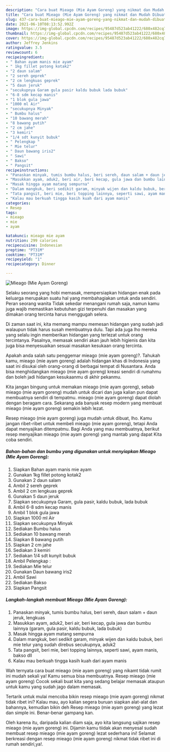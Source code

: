 ```yaml
---
description: "Cara buat Mieago (Mie Ayam Goreng) yang nikmat dan Mudah Dibuat"
title: "Cara buat Mieago (Mie Ayam Goreng) yang nikmat dan Mudah Dibuat"
slug: 437-cara-buat-mieago-mie-ayam-goreng-yang-nikmat-dan-mudah-dibuat
date: 2021-06-10T08:13:52.992Z
image: https://img-global.cpcdn.com/recipes/95487d523ab41222/680x482cq70/mieago-mie-ayam-goreng-foto-resep-utama.jpg
thumbnail: https://img-global.cpcdn.com/recipes/95487d523ab41222/680x482cq70/mieago-mie-ayam-goreng-foto-resep-utama.jpg
cover: https://img-global.cpcdn.com/recipes/95487d523ab41222/680x482cq70/mieago-mie-ayam-goreng-foto-resep-utama.jpg
author: Jeffrey Jenkins
ratingvalue: 3.5
reviewcount: 6
recipeingredient:
- " Bahan ayam manis mie ayam"
- " 1kg fillet potong kotak2"
- "2 daun salam"
- "2 sereh geprek"
- "2 cm lengkuas geprek"
- "5 daun jeruk"
- "secukupnya Garam gula pasir kaldu bubuk lada bubuk"
- "6-8 sdm kecap manis"
- "1 blok gula jawa"
- "1000 ml Air"
- "secukupnya Minyak"
- " Bumbu halus"
- "10 bawang merah"
- "8 bawang putih"
- "2 cm jahe"
- "3 kemiri"
- "1/4 sdt kunyit bubuk"
- " Pelengkap "
- " Mie telur"
- " Daun bawang iris2"
- " Sawi"
- " Bakso"
- " Pangsit"
recipeinstructions:
- "Panaskan minyak, tumis bumbu halus, beri sereh, daun salam + daun jeruk, lengkuas"
- "Masukkan ayam, aduk2, beri air, beri kecap, gula jawa dan bumbu lainnya (garam, gula pasir, kaldu bubuk, lada bubuk)"
- "Masak hingga ayam matang sempurna"
- "Dalam mangkuk, beri sedikit garam, minyak wijen dan kaldu bubuk, beri mie telur yang sudah direbus secukupnya, aduk2"
- "Tata pangsit, beri mie, beri topping lainnya, seperti sawi, ayam manis, bakso dll"
- "Kalau mau berkuah tingga kasih kuah dari ayam manis"
categories:
- Resep
tags:
- mieago
- mie
- ayam

katakunci: mieago mie ayam 
nutrition: 299 calories
recipecuisine: Indonesian
preptime: "PT31M"
cooktime: "PT31M"
recipeyield: "1"
recipecategory: Dinner

---
```



![Mieago (Mie Ayam Goreng)](https://img-global.cpcdn.com/recipes/95487d523ab41222/680x482cq70/mieago-mie-ayam-goreng-foto-resep-utama.jpg)

Selaku seorang yang hobi memasak, mempersiapkan hidangan enak pada keluarga merupakan suatu hal yang membahagiakan untuk anda sendiri. Peran seorang  wanita Tidak sekedar menangani rumah saja, namun kamu juga wajib memastikan kebutuhan gizi terpenuhi dan masakan yang dimakan orang tercinta harus menggugah selera.

Di zaman  saat ini, kita memang mampu memesan hidangan yang sudah jadi walaupun tidak harus susah membuatnya dulu. Tapi ada juga lho mereka yang selalu ingin memberikan hidangan yang terlezat untuk orang tercintanya. Pasalnya, memasak sendiri akan jauh lebih higienis dan kita juga bisa menyesuaikan sesuai masakan kesukaan orang tercinta. 



Apakah anda salah satu penggemar mieago (mie ayam goreng)?. Tahukah kamu, mieago (mie ayam goreng) adalah hidangan khas di Indonesia yang saat ini disukai oleh orang-orang di berbagai tempat di Nusantara. Anda bisa menghidangkan mieago (mie ayam goreng) kreasi sendiri di rumahmu dan boleh jadi hidangan kesukaanmu di akhir pekanmu.

Kita jangan bingung untuk memakan mieago (mie ayam goreng), sebab mieago (mie ayam goreng) mudah untuk dicari dan juga kalian pun dapat membuatnya sendiri di tempatmu. mieago (mie ayam goreng) dapat diolah dengan beragam cara. Sekarang ada banyak resep modern yang membuat mieago (mie ayam goreng) semakin lebih lezat.

Resep mieago (mie ayam goreng) juga mudah untuk dibuat, lho. Kamu jangan ribet-ribet untuk membeli mieago (mie ayam goreng), tetapi Anda dapat menyajikan ditempatmu. Bagi Anda yang mau membuatnya, berikut resep menyajikan mieago (mie ayam goreng) yang mantab yang dapat Kita coba sendiri.

<!--inarticleads1-->

##### Bahan-bahan dan bumbu yang digunakan untuk menyiapkan Mieago (Mie Ayam Goreng):

1. Siapkan  Bahan ayam manis mie ayam
1. Gunakan  1kg fillet potong kotak2
1. Gunakan 2 daun salam
1. Ambil 2 sereh geprek
1. Ambil 2 cm lengkuas geprek
1. Gunakan 5 daun jeruk
1. Siapkan secukupnya Garam, gula pasir, kaldu bubuk, lada bubuk
1. Ambil 6-8 sdm kecap manis
1. Ambil 1 blok gula jawa
1. Siapkan 1000 ml Air
1. Siapkan secukupnya Minyak
1. Sediakan  Bumbu halus
1. Sediakan 10 bawang merah
1. Siapkan 8 bawang putih
1. Siapkan 2 cm jahe
1. Sediakan 3 kemiri
1. Sediakan 1/4 sdt kunyit bubuk
1. Ambil  Pelengkap :
1. Sediakan  Mie telur
1. Gunakan  Daun bawang iris2
1. Ambil  Sawi
1. Sediakan  Bakso
1. Siapkan  Pangsit




<!--inarticleads2-->

##### Langkah-langkah membuat Mieago (Mie Ayam Goreng):

1. Panaskan minyak, tumis bumbu halus, beri sereh, daun salam + daun jeruk, lengkuas
1. Masukkan ayam, aduk2, beri air, beri kecap, gula jawa dan bumbu lainnya (garam, gula pasir, kaldu bubuk, lada bubuk)
1. Masak hingga ayam matang sempurna
1. Dalam mangkuk, beri sedikit garam, minyak wijen dan kaldu bubuk, beri mie telur yang sudah direbus secukupnya, aduk2
1. Tata pangsit, beri mie, beri topping lainnya, seperti sawi, ayam manis, bakso dll
1. Kalau mau berkuah tingga kasih kuah dari ayam manis




Wah ternyata cara buat mieago (mie ayam goreng) yang nikamt tidak rumit ini mudah sekali ya! Kamu semua bisa membuatnya. Resep mieago (mie ayam goreng) Cocok sekali buat kita yang sedang belajar memasak ataupun untuk kamu yang sudah jago dalam memasak.

Tertarik untuk mulai mencoba bikin resep mieago (mie ayam goreng) nikmat tidak ribet ini? Kalau mau, ayo kalian segera buruan siapkan alat-alat dan bahannya, kemudian bikin deh Resep mieago (mie ayam goreng) yang lezat dan simple ini. Benar-benar gampang kan. 

Oleh karena itu, daripada kalian diam saja, ayo kita langsung sajikan resep mieago (mie ayam goreng) ini. Dijamin kamu tiidak akan menyesal sudah membuat resep mieago (mie ayam goreng) lezat sederhana ini! Selamat berkreasi dengan resep mieago (mie ayam goreng) nikmat tidak ribet ini di rumah sendiri,ya!.

